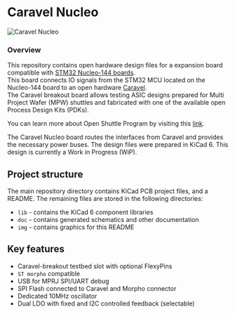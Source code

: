 # Caravel Nucleo

![Caravel Nucleo](./img/caravel-nucleo.png)

### Overview

This repository contains open hardware design files for a expansion board compatible with [STM32 Nucleo-144 boards](https://www.st.com/en/evaluation-tools/stm32-nucleo-boards.html).\
This board connects IO signals from the STM32 MCU located on the Nucleo-144 board to an open hardware [Caravel](https://github.com/efabless/caravel_board).\
The Caravel breakout board allows testing ASIC designs prepared for Multi Project Wafer (MPW) shuttles and fabricated with one of the available open Process Design Kits (PDKs).

You can learn more about Open Shuttle Program by visiting this [link](https://efabless.com/open_shuttle_program).

The Caravel Nucleo board routes the interfaces from Caravel and provides the necessary power buses.
The design files were prepared in KiCad 6. This design is currently a Work in Progress (WiP).

## Project structure

The main repository directory contains KiCad PCB project files, and a README.
The remaining files are stored in the following directories:

* `lib` - contains the KiCad 6 component libraries
* `doc` - contains generated schematics and other documentation
* `img` - contains graphics for this README

## Key features

* Caravel-breakout testbed slot with optional FlexyPins
* `ST morpho` compatible
* USB for MPRJ SPI/UART debug
* SPI Flash connected to Caravel and Morpho connector
* Dedicated 10MHz oscillator
* Dual LDO with fixed and I2C controlled feedback (selectable)
